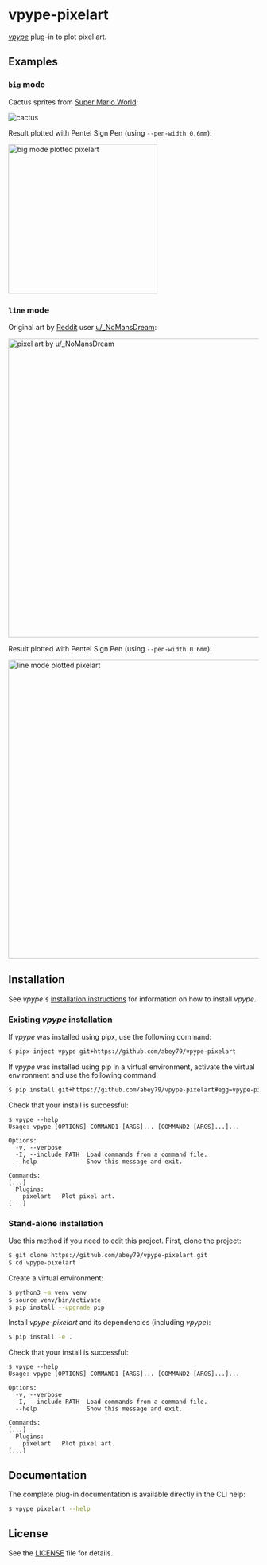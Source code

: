 # vpype-pixelart

[_vpype_](https://github.com/abey79/vpype) plug-in to plot pixel art.


## Examples

### `big` mode

Cactus sprites from [Super Mario World](https://en.wikipedia.org/wiki/Super_Mario_World):

<img src="https://i.imgur.com/uRhAOJv.png" alt="cactus">

Result plotted with Pentel Sign Pen (using `--pen-width 0.6mm`):

<img src="https://i.imgur.com/pMLkdvG.jpg" alt="big mode plotted pixelart" width=300>

### `line` mode

Original art by [Reddit](https://www.reddit.com/) user [u/\_NoMansDream](https://www.reddit.com/user/_NoMansDream/):

<img src="https://i.redd.it/g1nv7tf20aw11.png" alt="pixel art by u/_NoMansDream" width=600>

Result plotted with Pentel Sign Pen (using `--pen-width 0.6mm`):

<img src="https://i.imgur.com/dAPqFGV.jpg" alt="line mode plotted pixelart" width=600>


## Installation

See _vpype_'s [installation instructions](https://vpype.readthedocs.io/en/latest/install.html) for information on how to install _vpype_.

### Existing _vpype_ installation

If *vpype* was installed using pipx, use the following command:

```bash
$ pipx inject vpype git+https://github.com/abey79/vpype-pixelart
```

If *vpype* was installed using pip in a virtual environment, activate the virtual environment and use the following command:

```bash
$ pip install git+https://github.com/abey79/vpype-pixelart#egg=vpype-pixelart
```

Check that your install is successful:

```
$ vpype --help
Usage: vpype [OPTIONS] COMMAND1 [ARGS]... [COMMAND2 [ARGS]...]...

Options:
  -v, --verbose
  -I, --include PATH  Load commands from a command file.
  --help              Show this message and exit.

Commands:
[...]
  Plugins:
    pixelart   Plot pixel art.
[...]
```

### Stand-alone installation

Use this method if you need to edit this project. First, clone the project:

```bash
$ git clone https://github.com/abey79/vpype-pixelart.git
$ cd vpype-pixelart
```

Create a virtual environment:

```bash
$ python3 -m venv venv
$ source venv/bin/activate
$ pip install --upgrade pip
```

Install _vpype-pixelart_ and its dependencies (including _vpype_):

```bash
$ pip install -e .
```

Check that your install is successful:

```
$ vpype --help
Usage: vpype [OPTIONS] COMMAND1 [ARGS]... [COMMAND2 [ARGS]...]...

Options:
  -v, --verbose
  -I, --include PATH  Load commands from a command file.
  --help              Show this message and exit.

Commands:
[...]
  Plugins:
    pixelart   Plot pixel art.
[...]
```


## Documentation

The complete plug-in documentation is available directly in the CLI help:

```bash
$ vpype pixelart --help
```


## License

See the [LICENSE](LICENSE) file for details.
